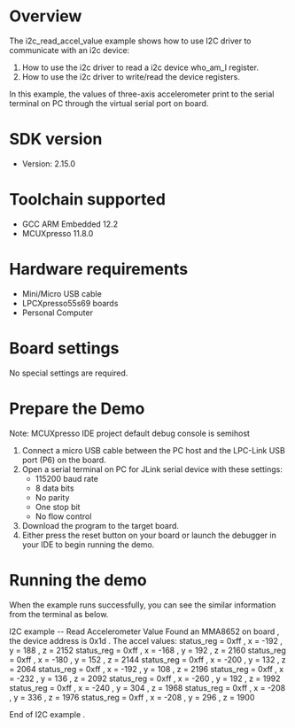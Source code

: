 Overview
========
The i2c_read_accel_value example shows how to use I2C driver to communicate with an i2c device:

 1. How to use the i2c driver to read a i2c device who_am_I register.
 2. How to use the i2c driver to write/read the device registers.

In this example, the values of three-axis accelerometer print to the serial terminal on PC through
the virtual serial port on board.

SDK version
===========
- Version: 2.15.0

Toolchain supported
===================
- GCC ARM Embedded  12.2
- MCUXpresso  11.8.0

Hardware requirements
=====================
- Mini/Micro USB cable
- LPCXpresso55s69 boards
- Personal Computer

Board settings
==============
No special settings are required.

# Prepare the Demo
Note: MCUXpresso IDE project default debug console is semihost
1. Connect a micro USB cable between the PC host and the LPC-Link USB port (P6) on the board.
2. Open a serial terminal on PC for JLink serial device with these settings:
   - 115200 baud rate
   - 8 data bits
   - No parity
   - One stop bit
   - No flow control
3. Download the program to the target board.
4. Either press the reset button on your board or launch the debugger in your IDE to begin running
   the demo.

Running the demo
================
When the example runs successfully, you can see the similar information from the terminal as below.

I2C example -- Read Accelerometer Value
Found an MMA8652 on board , the device address is 0x1d . 
The accel values:
status_reg = 0xff , x =  -192 , y =   188 , z =  2152 
status_reg = 0xff , x =  -168 , y =   192 , z =  2160 
status_reg = 0xff , x =  -180 , y =   152 , z =  2144 
status_reg = 0xff , x =  -200 , y =   132 , z =  2064 
status_reg = 0xff , x =  -192 , y =   108 , z =  2196 
status_reg = 0xff , x =  -232 , y =   136 , z =  2092 
status_reg = 0xff , x =  -260 , y =   192 , z =  1992 
status_reg = 0xff , x =  -240 , y =   304 , z =  1968 
status_reg = 0xff , x =  -208 , y =   336 , z =  1976 
status_reg = 0xff , x =  -208 , y =   296 , z =  1900 

End of I2C example .
